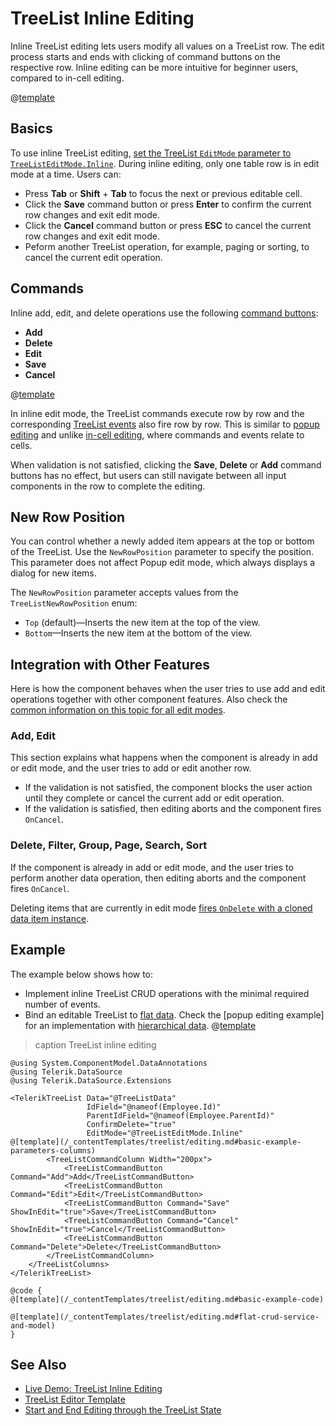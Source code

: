 
# TreeList Inline Editing

Inline TreeList editing lets users modify all values on a TreeList row. The edit process starts and ends with clicking of command buttons on the respective row. Inline editing can be more intuitive for beginner users, compared to in-cell editing.

@[template](/_contentTemplates/treelist/editing.md#overview-required)

## Basics

To use inline TreeList editing, [set the TreeList `EditMode` parameter to `TreeListEditMode.Inline`](slug:treelist-editing-overview#edit-modes). During inline editing, only one table row is in edit mode at a time. Users can:

* Press **Tab** or **Shift** + **Tab** to focus the next or previous editable cell.
* Click the **Save** command button or press **Enter** to confirm the current row changes and exit edit mode.
* Click the **Cancel** command button or press **ESC** to cancel the current row changes and exit edit mode.
* Peform another TreeList operation, for example, paging or sorting, to cancel the current edit operation.

## Commands

Inline add, edit, and delete operations use the following [command buttons](slug:treelist-editing-overview#commands):

* **Add**
* **Delete**
* **Edit**
* **Save**
* **Cancel**

@[template](/_contentTemplates/treelist/editing.md#without-commands)

In inline edit mode, the TreeList commands execute row by row and the corresponding [TreeList events](slug:treelist-editing-overview#events) also fire row by row. This is similar to [popup editing](slug:treelist-editing-popup) and unlike [in-cell editing](slug:treelist-editing-incell), where commands and events relate to cells.

When validation is not satisfied, clicking the **Save**, **Delete** or **Add** command buttons has no effect, but users can still navigate between all input components in the row to complete the editing.

## New Row Position

You can control whether a newly added item appears at the top or bottom of the TreeList. Use the `NewRowPosition` parameter to specify the position. This parameter does not affect Popup edit mode, which always displays a dialog for new items.

The `NewRowPosition` parameter accepts values from the `TreeListNewRowPosition` enum:

- `Top` (default)&mdash;Inserts the new item at the top of the view.
- `Bottom`&mdash;Inserts the new item at the bottom of the view.

## Integration with Other Features

Here is how the component behaves when the user tries to use add and edit operations together with other component features. Also check the [common information on this topic for all edit modes](slug:treelist-editing-overview#integration-with-other-features).

### Add, Edit

This section explains what happens when the component is already in add or edit mode, and the user tries to add or edit another row.

* If the validation is not satisfied, the component blocks the user action until they complete or cancel the current add or edit operation.
* If the validation is satisfied, then editing aborts and the component fires `OnCancel`.

### Delete, Filter, Group, Page, Search, Sort

If the component is already in add or edit mode, and the user tries to perform another data operation, then editing aborts and the component fires `OnCancel`.

Deleting items that are currently in edit mode [fires `OnDelete` with a cloned data item instance](slug:treelist-editing-overview#delete-operations).

## Example

The example below shows how to:

* Implement inline TreeList CRUD operations with the minimal required number of events.
* Bind an editable TreeList to [flat data](slug:treelist-data-binding-flat-data). Check the [popup editing example] for an implementation with [hierarchical data](slug:treelist-data-binding-hierarchical-data).
@[template](/_contentTemplates/treelist/editing.md#basic-example-description)

>caption TreeList inline editing

````RAZOR
@using System.ComponentModel.DataAnnotations
@using Telerik.DataSource
@using Telerik.DataSource.Extensions

<TelerikTreeList Data="@TreeListData"
                 IdField="@nameof(Employee.Id)"
                 ParentIdField="@nameof(Employee.ParentId)"
                 ConfirmDelete="true"
                 EditMode="@TreeListEditMode.Inline"
@[template](/_contentTemplates/treelist/editing.md#basic-example-parameters-columns)
        <TreeListCommandColumn Width="200px">
            <TreeListCommandButton Command="Add">Add</TreeListCommandButton>
            <TreeListCommandButton Command="Edit">Edit</TreeListCommandButton>
            <TreeListCommandButton Command="Save" ShowInEdit="true">Save</TreeListCommandButton>
            <TreeListCommandButton Command="Cancel" ShowInEdit="true">Cancel</TreeListCommandButton>
            <TreeListCommandButton Command="Delete">Delete</TreeListCommandButton>
        </TreeListCommandColumn>
    </TreeListColumns>
</TelerikTreeList>

@code {
@[template](/_contentTemplates/treelist/editing.md#basic-example-code)

@[template](/_contentTemplates/treelist/editing.md#flat-crud-service-and-model)
}
````

## See Also

* [Live Demo: TreeList Inline Editing](https://demos.telerik.com/blazor-ui/treelist/editing-inline)
* [TreeList Editor Template](slug:treelist-templates-editor)
* [Start and End Editing through the TreeList State](slug:grid-kb-add-edit-state)
